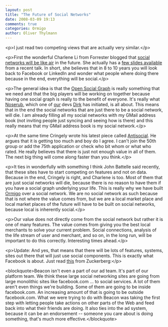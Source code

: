 ```yaml
---
layout: post
title: "The Future of Social Networks"
date: 2008-03-09 19:13
comments: true
categories: Ormigo
author: Oliver Thylmann
---
```












&lt;p&gt;I just read two competing views that are actually very similar.&lt;/p&gt;

&lt;p&gt;First the wonderful Charlene Li from Forrester blogged that [social networks will be like air](http://blogs.forrester.com/charleneli/2008/03/the-future-of-s.html) in the future. She actually has a [few slides available](http://www.slideshare.net/charleneli/the-future-of-social-networks?src=embed) from a recent talk. In short, she believes that in 8 to 10 years you will look back to Facebook or LinkedIn and wonder what people where doing there because in the end, everything will be social.&lt;/p&gt;

&lt;p&gt;The general idea is that the [Open Social Graph](http://blog.thylmann.net/2007/09/20/open-social-graphs/) is really something that we need and that the big players will be working on together because having one social graph is really to the benefit of everyone. It's really what [Noserub](http://noserub.com/), which one of [our](https://ormigo.com/) devs [Dirk](http://olbertz.de) has initiated, is all about. This means that in the end the social networks that are just there to be a social network, will die. I am already filling all my social networks with my GMail address book (not inviting people just syncing and seeing how is there) and this really means that my GMail address book is my social network.&lt;/p&gt;

&lt;p&gt;At the same time Cringely wrote his latest piece called [Antisocial](http://www.pbs.org/cringely/pulpit/2008/pulpit_20080307_004467.html). He argues that it is getting too much and boy do I agree. I can't join the 50th group or add the 75th application or check who bit whom or what who rated. He really believes that there is just not enough value in all of them. The next big thing will come along faster than you think.&lt;/p&gt;

&lt;p&gt;It ties in wonderfully with something I think John Battelle said recently, that these sites have to start competing on features and not on data. Because in the end, Cringely is right, and Charlene is too. Most of them that are just social networks will die, because there is no reason to have them if you have a social graph underlying your life. This is really why we have built [Ormigo](https://ormigo.com/) over a social network. We are no social network as such because that is not where the value comes from, but we are a local market place and local market places of the future will have to be built on social networks, because local is inherently social.&lt;/p&gt;

&lt;p&gt;Our value does not directly come from the social network but rather it is one of many features. The value comes from giving you the best local merchants to solve your current problem. Social connections, analysis of the life stream of user and merchant, and so on, in the long run, will be important to do this correctly. Interesting times ahead.&lt;/p&gt;

&lt;p&gt;Update: And yes, that means that there will be lots of features, systems, sites out there that will just use social components. This is exactly what Facebook is about. Just read [this](http://valleywag.com/365644/mark-zuckerberg-sxsw-keynote) from Zuckerberg:&lt;/p&gt;

&lt;blockquote&gt;Beacon isn't even a part of our ad team. It's part of our platform team. We think these large social networking sites are going from large monolithic sites like facebook.com ... to social services. A lot of them aren't even things we're building. Some of them are going to be inside facebook.com. An increasing amount of that is going to be outside facebook.com. What we were trying to do with Beacon was taking the first step with letting people take actions on other parts of the Web and feed back into what their friends are doing. It also ties into the ad system, because it can be an endorsement -- someone you care about is doing something, that's much more effective.&lt;/blockquote&gt;


